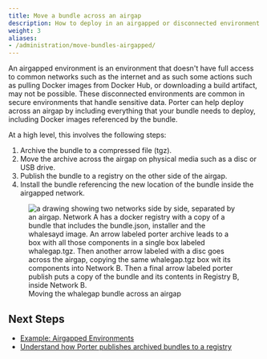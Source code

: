 ```yaml
---
title: Move a bundle across an airgap
description: How to deploy in an airgapped or disconnected environment
weight: 3
aliases:
- /administration/move-bundles-airgapped/
---
```


An airgapped environment is an environment that doesn't have full access to common networks such as the internet and as such some actions such as pulling Docker images from Docker Hub, or downloading a build artifact, may not be possible.
These disconnected environments are common in secure environments that handle sensitive data.
Porter can help deploy across an airgap by including everything that your bundle needs to deploy, including Docker images referenced by the bundle.

At a high level, this involves the following steps:

1. Archive the bundle to a compressed file (tgz).
2. Move the archive across the airgap on physical media such as a disc or USB drive.
3. Publish the bundle to a registry on the other side of the airgap.
4. Install the bundle referencing the new location of the bundle inside the airgapped network.

<figure>
    <img src="/administration/porter-airgap-publish.png" alt="a drawing showing two networks side by side, separated by an airgap. Network A has a docker registry with a copy of a bundle that includes the bundle.json, installer and the whalesayd image. An arrow labeled porter archive leads to a box with all those components in a single box labeled whalegap.tgz. Then another arrow labeled with a disc goes across the airgap, copying the same whalegap.tgz box wit its components into Network B. Then a final arrow labeled porter publish puts a copy of the bundle and its contents in Registry B, inside Network B."/>
    <figcaption>Moving the whalegap bundle across an airgap</figcaption>
</figure>

## Next Steps

- [Example: Airgapped Environments](/examples/airgap/)
- [Understand how Porter publishes archived bundles to a registry](/archive-bundles/)
